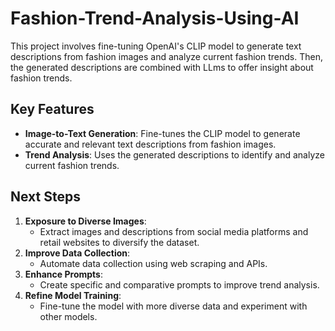 # Fashion-Trend-Analysis-Using-AI

This project involves fine-tuning OpenAI's CLIP model to generate text descriptions from fashion images and analyze current fashion trends. Then, the generated descriptions are combined with LLms to offer insight about fashion trends.

## Key Features

- **Image-to-Text Generation**: Fine-tunes the CLIP model to generate accurate and relevant text descriptions from fashion images.
- **Trend Analysis**: Uses the generated descriptions to identify and analyze current fashion trends.


## Next Steps

1. **Exposure to Diverse Images**:
   - Extract images and descriptions from social media platforms and retail websites to diversify the dataset.
2. **Improve Data Collection**:
   - Automate data collection using web scraping and APIs.
3. **Enhance Prompts**:
   - Create specific and comparative prompts to improve trend analysis.
4. **Refine Model Training**:
   - Fine-tune the model with more diverse data and experiment with other models.

